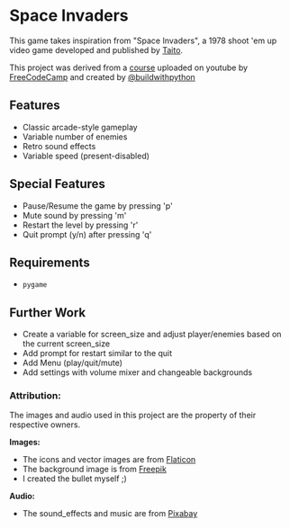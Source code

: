 # Space Invaders
This game takes inspiration from "Space Invaders", a 1978 shoot 'em up video game developed and published by [Taito](https://www.taito.co.jp/en/).

This project was derived from a [course](https://youtu.be/FfWpgLFMI7w) uploaded on youtube by [FreeCodeCamp](https://www.youtube.com/@freecodecamp) and created by [@buildwithpython](https://www.youtube.com/channel/UCirPbvoHzD78Lnyll6YYUpg)

## Features
- Classic arcade-style gameplay
- Variable number of enemies
- Retro sound effects
- Variable speed (present-disabled)

## Special Features
- Pause/Resume the game by pressing 'p'
- Mute sound by pressing 'm'
- Restart the level by pressing 'r'
- Quit prompt (y/n) after pressing 'q'

## Requirements
- `pygame`

## Further Work
- Create a variable for screen_size and adjust player/enemies based on the current screen_size
- Add prompt for restart similar to the quit
- Add Menu (play/quit/mute)
- Add settings with volume mixer and changeable backgrounds

### Attribution:
The images and audio used in this project are the property of their respective owners.

**Images:**
- The icons and vector images are from [Flaticon](https://www.flaticon.com/)
- The background image is from [Freepik](https://www.freepik.com/)
- I created the bullet myself ;)

**Audio:**
- The sound_effects and music are from [Pixabay](https://pixabay.com/sound-effects/)